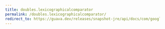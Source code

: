 ```yaml
---
title: doubles.lexicographicalcomparator
permalink: /doubles.lexicographicalcomparator/
redirect_to: https://guava.dev/releases/snapshot-jre/api/docs/com/google/common/primitives/Doubles.html#lexicographicalComparator--
---
```

